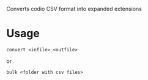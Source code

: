 Converts codio CSV format into expanded extensions

# Usage

`convert <infile> <outfile>`

or

`bulk <folder with csv files>`
